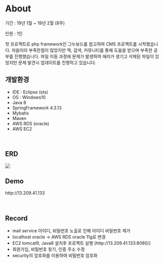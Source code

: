 <h1>About</h1>
<p> 기간 : 19년 1월 ~ 19년 2월 (8주)</p>
<p> 인원 : 1인</p>
<p> 첫 프로젝트로 php framework인 그누보드를 참고하여 CMS 프로젝트를 시작했습니다. 처음이라 부족한점이 많았지만 책, 검색, 커뮤니티를 통해 도움을 받으며 부족한 공부를 진행했습니다. 파일 이동 과정에 문제가 발생하여 에러가 생기고 삭제된 파일이 있었지만 문제 발견시 업데이트를 진행하고 있습니다. </p>
<div>
<h2>개발환경</h2>
<ul>
  <li> IDE : Eclipse (sts)</li>
  <li> OS : Windows10
  <li> Java 8</li>
  <li> SpringFramework 4.3.13</li>
  <li> Mybatis</li>
  <li> Maven</li>
  <li> AWS RDS (oracle)</li>
  <li> AWS EC2 </li>
</ul>
<br>
  </div>
  <div>
<h2>ERD</h2>
<img src="https://user-images.githubusercontent.com/39077131/58403950-ef54a200-809e-11e9-9ee5-cb96ce558d4c.png" ></img
<br>
<h2>Demo</h2>
<p>http://13.209.41.133</p>
<br>
  </div>
  <div>
<h2>Record</h2>
<ul>
<li> mail service 아이디, 비밀번호 노출로 인해 아이디 비밀번호 제거</li>
<li> localhost oracle -> AWS RDS oracle 11g로 변경</li>
<li> EC2 tomcat9, Java8 설치후 프로젝트 실행 (http://13.209.41.133:8080/)</li>
<li> 회원가입, 비밀번호 찾기, 인증 주소 수정</li>
<li> security의 암호화를 이용하여 비밀번호 암호화 </li>
</ul>

</div>
